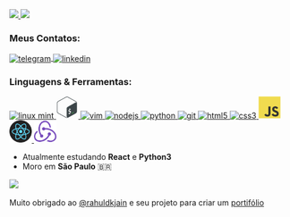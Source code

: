 
<a href="https://github.com/brunodavi/">
<img width="425" src="https://github-readme-stats.vercel.app/api?username=brunodavi&show_icons=true&hide_border=true&theme=gruvbox&bg_color=00000000&title_color=2f80ed&text_color=38bdae&locale=pt-BR">
</a>

<a href="https://github.com/brunodavi/">
<img width="425" src="https://github-readme-stats.vercel.app/api/top-langs?username=brunodavi&show_icons=true&theme=gruvbox&hide_border=true&bg_color=00000000&title_color=2f80ed&text_color=38bdae&layout=compact&locale=pt-BR">
</a>

<h3 align="left">
Meus Contatos:
</h3>

<p align="left">
  
<a href="https://t.me/brunodavi2000" target="_blank">
<img align="center" src="https://cdn-sites-images.46graus.com/files/photos/fbfbb823/1ab44fb3-3e97-4983-9aa9-3bf2f3d36822/telegram-256x256.png" alt="telegram" height="30" width="30" />
</a>

<a href="https://www.linkedin.com/in/bruno-davi/" target="_blank">
<img align="center" src="https://raw.githubusercontent.com/peterthehan/peterthehan/master/assets/linkedin.svg" alt="linkedin" height="30" width="40" />
</a>

</p>


<h3 align="left">
Linguagens & Ferramentas:
</h3>

<p align="left">
  
<a href="https://linuxmint.com/" target="_blank">
<img src="https://1.bp.blogspot.com/-COJOHKXLj0Q/W5sJ4RsZHpI/AAAAAAAABtw/XFFrY4X_MpMrzuJXnvlh1R4zBp7STV76QCLcBGAs/s1600/Linux%2BMint%2B2.png" alt="linux mint" width="40" height="40"/>
</a>

<a href="https://www.gnu.org/software/bash/" target="_blank">
<img src="bash.png" alt="bash" width="40" height="40"/>
</a>

<a href="https://www.vim.org/" target="_blank">
<img src="https://coletivo.semanadolinux.com.br/media/com_easysocial/photos/393/434/vimlogo_thumbnail.png" alt="vim" width="40" height="40"/>
</a>
  
<a href="https://nodejs.org" target="_blank">
<img src="https://cdn.iconscout.com/icon/free/png-256/node-js-1-1174935.png" alt="nodejs" width="40" height="40"/>
</a>

<a href="https://www.python.org" target="_blank">
<img src="https://cdn.pling.com/img//hive/content-pre1/66411-1.png" alt="python" width="40" height="40"/>
</a>

<a href="https://git-scm.com/" target="_blank">
<img src="https://www.vectorlogo.zone/logos/git-scm/git-scm-icon.svg" alt="git" width="40" height="40"/>
</a>

<a href="https://www.w3.org/html/" target="_blank">
<img src="https://cdn.iconscout.com/icon/free/png-256/html5-40-1175193.png" alt="html5" width="40" height="40"/>
</a>

<a href="https://www.w3schools.com/css/" target="_blank">
<img src="https://terminalroot.com.br/assets/img/css/css.png" alt="css3" width="40" height="40"/>
</a>

<a href="https://developer.mozilla.org/en-US/docs/Web/JavaScript" target="_blank">
<img src="https://raw.githubusercontent.com/devicons/devicon/master/icons/javascript/javascript-original.svg" alt="javascript" width="40" height="40"/>
</a>

<a href="https://pt-br.reactjs.org/" target="_blank">
<img src="react.jpg" alt="javascript" width="40" height="40"/>
</a>

<a href="https://redux.js.org/" target="_blank">
<img src="redux.png" alt="javascript" width="40" height="40"/>
</a>


</p>


- Atualmente estudando **React** e **Python3**
- Moro em **São Paulo** 🇧🇷


<p align="left">
<img src="https://komarev.com/ghpvc/?username=brunodavi&label=Visitantes&color=363636&style=flat"/>
</p>

Muito obrigado ao [@rahuldkjain](https://www.github.com/rahuldkjain) e seu projeto para criar um [portifólio](https://rahuldkjain.github.io/gh-profile-readme-generator/)
